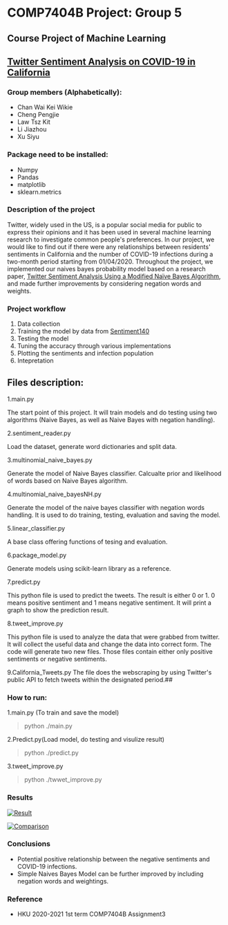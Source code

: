 # COMP7404B Project: Group 5
## Course Project of Machine Learning 
## [Twitter Sentiment Analysis on COVID-19 in California](https://github.com/TonkeyLI/COMP7404B_Project)

### Group members (Alphabetically): 
* Chan Wai Kei Wikie 
* Cheng Pengjie 
* Law Tsz Kit 
* Li Jiazhou 
* Xu Siyu

### Package need to be installed:
* Numpy
* Pandas
* matplotlib
* sklearn.metrics

### Description of the project
Twitter, widely used in the US, is a popular social media for public to express their opinions and it has been used in several machine learning research to investigate common people's preferences. 
In our project, we would like to find out if there were any relationships between residents' sentiments in California and the number of COVID-19 infections during a two-month period starting from 01/04/2020.
Throughout the project, we implemented our naives bayes probability model based on a research paper, [Twitter Sentiment Analysis Using a Modified Naïve Bayes Algorithm](https://link.springer.com/chapter/10.1007/978-3-319-67220-5_16), and made further improvements by considering negation words and weights.

### Project workflow
1. Data collection
2. Training the model by data from [Sentiment140 ](https://www.kaggle.com/kazanova/sentiment140)
3. Testing the model
4. Tuning the accuracy through various implementations
5. Plotting the sentiments and infection population
6. Intepretation

## Files description:

1.main.py

The start point of this project. It will train models and do testing using two algorithms (Naive Bayes, as well as Naive Bayes with negation handling).

2.sentiment_reader.py

Load the dataset, generate word dictionaries and split data.

3.multinomial_naive_bayes.py

Generate the model of Naive Bayes classifier. Calcualte prior and likelihood of words based on Naive Bayes algorithm.

4.multinomial_naive_bayesNH.py

Generate the model of the naive bayes classifier with negation words handling. It is used to do training, testing, evaluation and saving the model.

5.linear_classifier.py

A base class offering functions of tesing and evaluation.

6.package_model.py

Generate models using scikit-learn library as a reference. 

7.predict.py

This python file is used to predict the tweets. The result is either 0 or 1. 0 means positive sentiment and 1 means negative sentiment. It will print a graph to show the prediction result.

8.tweet_improve.py

This python file is used to analyze the data that were grabbed from twitter. It will collect the useful data and change the data into correct form. The code will generate two new files. Those files contain either only positive sentiments or negative sentiments.

9.California_Tweets.py
The file does the webscraping by using Twitter's public API to fetch tweets within the designated period.## 

### How to run:

1.main.py (To train and save the model)

> python ./main.py

2.Predict.py(Load model, do testing and visulize result)

> python ./predict.py

3.tweet_improve.py

> python ./twwet_improve.py

### Results
[![Result](https://iili.io/FwNvBS.md.png)](https://freeimage.host/i/FwNvBS)

[![Comparison](https://iili.io/FwNg2e.md.png)](https://freeimage.host/i/FwNg2e)

### Conclusions
* Potential positive relationship between the negative sentiments and COVID-19 infections.
* Simple Naives Bayes Model can be further improved by including negation words and weightings.

### Reference
* HKU 2020-2021 1st term COMP7404B Assignment3
